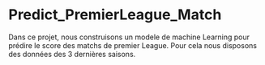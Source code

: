 # Predict_PremierLeague_Match
Dans ce projet, nous construisons un modele de machine Learning pour prédire le score des matchs de premier League. Pour cela nous disposons des données des 3 dernières saisons.
